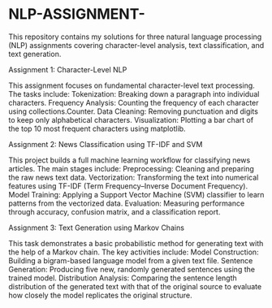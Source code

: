 # NLP-ASSIGNMENT-
This repository contains my solutions for three natural language processing (NLP) assignments covering character-level analysis, text classification, and text generation.

Assignment 1: Character-Level NLP

This assignment focuses on fundamental character-level text processing. The tasks include:
Tokenization: Breaking down a paragraph into individual characters.
Frequency Analysis: Counting the frequency of each character using collections.Counter.
Data Cleaning: Removing punctuation and digits to keep only alphabetical characters.
Visualization: Plotting a bar chart of the top 10 most frequent characters using matplotlib.


Assignment 2: News Classification using TF-IDF and SVM

This project builds a full machine learning workflow for classifying news articles. The main stages include:
Preprocessing: Cleaning and preparing the raw news text data.
Vectorization: Transforming the text into numerical features using TF-IDF (Term Frequency–Inverse Document Frequency).
Model Training: Applying a Support Vector Machine (SVM) classifier to learn patterns from the vectorized data.
Evaluation: Measuring performance through accuracy, confusion matrix, and a classification report.


Assignment 3: Text Generation using Markov Chains

This task demonstrates a basic probabilistic method for generating text with the help of a Markov chain. The key activities include:
Model Construction: Building a bigram-based language model from a given text file.
Sentence Generation: Producing five new, randomly generated sentences using the trained model.
Distribution Analysis: Comparing the sentence length distribution of the generated text with that of the original source to evaluate how closely the model replicates the original structure.
